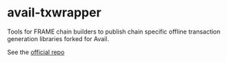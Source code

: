 # avail-txwrapper

Tools for FRAME chain builders to publish chain specific offline transaction generation libraries forked for Avail.

See the [official repo](https://github.com/paritytech/txwrapper-core)
